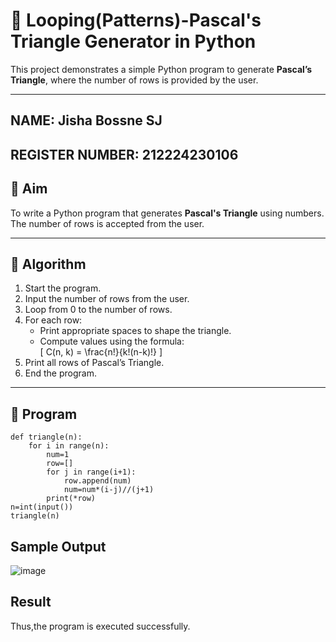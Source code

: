 # 🔺 Looping(Patterns)-Pascal's Triangle Generator in Python

This project demonstrates a simple Python program to generate **Pascal’s Triangle**, where the number of rows is provided by the user.

---
## NAME: Jisha Bossne SJ
## REGISTER NUMBER: 212224230106
## 🎯 Aim

To write a Python program that generates **Pascal's Triangle** using numbers. The number of rows is accepted from the user.

---

## 🧠 Algorithm

1. Start the program.
2. Input the number of rows from the user.
3. Loop from 0 to the number of rows.
4. For each row:
   - Print appropriate spaces to shape the triangle.
   - Compute values using the formula:  
     \[
     C(n, k) = \frac{n!}{k!(n-k)!}
     \]
5. Print all rows of Pascal’s Triangle.
6. End the program.

---

## 🧪 Program
```
def triangle(n):
    for i in range(n):
        num=1
        row=[]
        for j in range(i+1):
            row.append(num)
            num=num*(i-j)//(j+1)
        print(*row)
n=int(input())
triangle(n)
```
## Sample Output
![image](https://github.com/user-attachments/assets/5162b987-1a82-4714-bb92-c314b76fd276)

## Result
Thus,the program is executed successfully.
